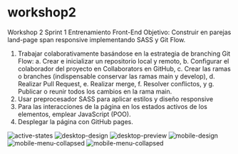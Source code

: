 # workshop2

Workshop 2 Sprint 1 Entrenamiento Front-End
Objetivo: Construir en parejas land-page span responsive implementando SASS y Git Flow.
1. Trabajar colaborativamente basándose en la estrategia de branching Git Flow:
a. Crear e inicializar un repositorio local y remoto,
b. Configurar el colaborador del proyecto en Collaborators en GitHub,
c. Crear las ramas o branches (indispensable conservar las ramas main y develop),
d. Realizar Pull Request,
e. Realizar merge,
f. Resolver conflictos, y
g. Publicar o reunir todos los cambios en la rama main.
2. Usar preprocesador SASS para aplicar estilos y diseño responsive
3. Para las interacciones de la página en los estados activos de los elementos, emplear JavaScript (POO).
4. Desplegar la página con GitHub pages.

![active-states](https://user-images.githubusercontent.com/55018040/193744065-89a07664-7253-40b0-aa63-aad52787d6e0.jpg)
![desktop-design](https://user-images.githubusercontent.com/55018040/193744111-0d324421-eba7-4c28-90d4-0def4a4fb723.jpg)
![desktop-preview](https://user-images.githubusercontent.com/55018040/193744124-2dc65341-c9a5-4804-b00e-5f2b08cdb5d8.jpg)
![mobile-design](https://user-images.githubusercontent.com/55018040/193744134-da55d3c0-39bd-49f5-8407-7037abe1165f.jpg)
![mobile-menu-collapsed](https://user-images.githubusercontent.com/55018040/193744161-517ef0b5-b0d2-4053-8af3-0cdd170fa685.jpg)
![mobile-menu-collapsed](https://user-images.githubusercontent.com/55018040/193744195-272dc123-83e4-4a23-bf50-75436999d7db.jpg)
